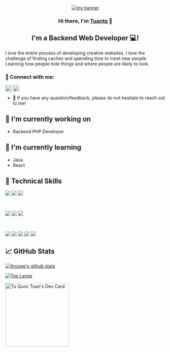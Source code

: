 <p align="center">
  <a href="https://www.yushi.dev/" target="_blank" rel="noreferrer">
  <img src="https://user-images.githubusercontent.com/32692426/229327495-ca6a71df-3601-454f-bd73-a264be56d2de.png" alt="my banner"></a>
</p>


<h3 align="center">
Hi there, I'm <a href="https://www.facebook.com/tqt.it97" target="_blank" rel="noreferrer">Tuantq</a> 👋
</h3>

<h2 align="center">
I'm a Backend Web Developer 💻!
</h2> 

I love the entire process of developing creative websites. I love the challenge of finding caches and spending time to meet new people. Learning how people hide things and where people are likely to look.

### 🤝 Connect with me:

<a href="https://www.linkedin.com/in/tqtit97/"><img align="left" src="https://raw.githubusercontent.com/yushi1007/yushi1007/main/images/linkedin.svg" alt="Yu Shi | LinkedIn" width="21px"/></a>
<a href="https://www.instagram.com/_t.qtuan507_/"><img align="left" src="https://raw.githubusercontent.com/yushi1007/yushi1007/main/images/instagram.svg" alt="Yu Shi | Instagram" width="21px"/></a>
</br>
- 💬 If you have any question/feedback, please do not hesitate to reach out to me!

## 🔭 I'm currently working on

- Backend PHP Developer

## 🌱 I'm currently learning

- Java
- React

## 💼 Technical Skills

![](https://img.shields.io/badge/Code-JavaScript-informational?style=flat&logo=JavaScript&color=F7DF1E)
![](https://img.shields.io/badge/Code-HTML5-informational?style=flat&logo=HTML5&color=E34F26)
![](https://img.shields.io/badge/Code-PostgreSQL-informational?style=flat&logo=PostgreSQL&color=336791)

</br>

![](https://img.shields.io/badge/Style-Bootstrap-informational?style=flat&logo=Bootstrap&color=7952B3)
![](https://img.shields.io/badge/Style-CSS3-informational?style=flat&logo=CSS3&color=1572B6)
![](https://img.shields.io/badge/Style-styled--components-informational?style=flat&logo=styled-components&color=DB7093)


</br>

![](https://img.shields.io/badge/Tools-NPM-informational?style=flat&logo=NPM&color=CB3837)
![](https://img.shields.io/badge/Tools-Heroku-informational?style=flat&logo=Heroku&color=430098)
![](https://img.shields.io/badge/Tools-Netlify-informational?style=flat&logo=netlify&color=00C7B7)
![](https://img.shields.io/badge/Tools-Git-informational?style=flat&logo=Git&color=F05032)
![](https://img.shields.io/badge/Tools-GitHub-informational?style=flat&logo=GitHub&color=181717)


## 📈 GitHub Stats 

[![Anurag's github stats](https://github-readme-stats.vercel.app/api?username=tqt97)](https://github.com/tqt97)

[![Top Langs](https://github-readme-stats.vercel.app/api/top-langs/?username=tqt97&layout=compact)](https://github.com/tqt97)

<a href="https://app.daily.dev/Tuantq"><img src="https://api.daily.dev/devcards/813cf9923e444a529b9862a2639d564d.png?r=9kh" width="200" alt="Tu Quoc Tuan's Dev Card"/></a>
